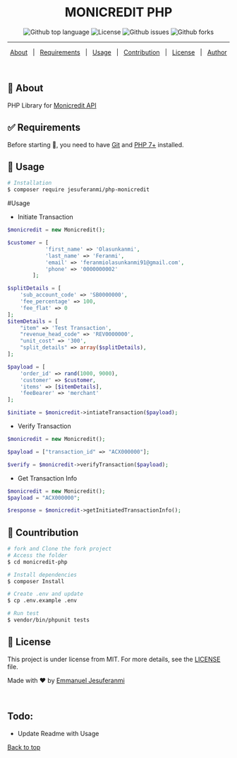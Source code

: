 <h1 align="center">MONICREDIT PHP</h1>

<p align="center">
  <img alt="Github top language" src="https://img.shields.io/github/languages/top/feranmiemmanuel/php-monicredit?color=56BEB8">

  <img alt="License" src="https://img.shields.io/github/license/feranmiemmanuel/php-monicredit?color=56BEB8">

  <img alt="Github issues" src="https://img.shields.io/github/issues/feranmiemmanuel/php-monicredit?color=56BEB8" />

  <img alt="Github forks" src="https://img.shields.io/github/forks/feranmiemmanuel/php-monicredit?color=56BEB8" />

</p>

<hr>

<p align="center">
  <a href="#dart-about">About</a> &#xa0; | &#xa0; 
  <a href="#white_check_mark-requirements">Requirements</a> &#xa0; | &#xa0;
  <a href="#checkered_flag-usage">Usage</a> &#xa0; | &#xa0;
  <a href="#hammer-contribution">Contribution</a> &#xa0; | &#xa0;
  <a href="#memo-license">License</a> &#xa0; | &#xa0;
  <a href="https://github.com/feranmiemmanuel" target="_blank">Author</a>
</p>

<br>

## :dart: About ##

PHP Library for [Monicredit API](https://monicredit.gitbook.io/mc-api/)

## :white_check_mark: Requirements ##

Before starting :checkered_flag:, you need to have [Git](https://git-scm.com) and [PHP 7+](https://php.net/) installed.

## :checkered_flag: Usage ##

```bash
# Installation
$ composer require jesuferanmi/php-monicredit
```
#Usage

- Initiate Transaction
```php
$monicredit = new Monicredit();

$customer = [
            'first_name' => 'Olasunkanmi',
            'last_name' => 'Feranmi',
            'email' => 'feranmiolasunkanmi91@gmail.com',
            'phone' => '0000000002'
        ];

$splitDetails = [
    'sub_account_code' => 'SB0000000',
    'fee_percentage' => 100,
    'fee_flat' => 0
];
$itemDetails = [
    "item" => 'Test Transaction',
    "revenue_head_code" => 'REV0000000',
    "unit_cost" => '300',
    "split_details" => array($splitDetails),
];

$payload = [
    'order_id' => rand(1000, 9000),
    'customer' => $customer,
    'items' => [$itemDetails],
    'feeBearer' => 'merchant'
];

$initiate = $monicredit->intiateTransaction($payload);
```

- Verify Transaction
```php
$monicredit = new Monicredit();

$payload = ["transaction_id" => "ACX000000"];

$verify = $monicredit->verifyTransaction($payload);
```

- Get Transaction Info
```php
$monicredit = new Monicredit();
$payload = "ACX000000";

$response = $monicredit->getInitiatedTransactionInfo();
```
<!-- 
- Available Methods 
```php
$monicredit = new Monicredit();


``` -->


## :hammer: Countribution

```bash
# fork and Clone the fork project
# Access the folder
$ cd monicredit-php

# Install dependencies
$ composer Install

# Create .env and update
$ cp .env.example .env

# Run test
$ vendor/bin/phpunit tests

```

## :memo: License ##

This project is under license from MIT. For more details, see the [LICENSE](LICENSE.md) file.

Made with :heart: by <a href="https://github.com/feranmiemmanuel" target="_blank">Emmanuel Jesuferanmi</a>

&#xa0;

## Todo:

- Update Readme with Usage

<a href="#top">Back to top</a>
